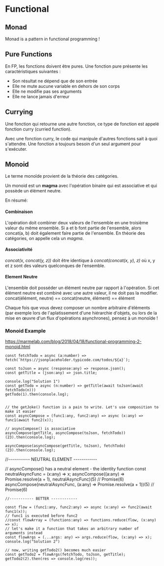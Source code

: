 # Functional

## Monad

Monad is a pattern in functional programming !


## Pure Functions


En FP, les fonctions doivent être pures. Une fonction pure présente les caractéristiques suivantes :
- Son résultat ne dépend que de son entrée
- Elle ne mute aucune variable en dehors de son corps
- Elle ne modifie pas ses arguments
- Elle ne lance jamais d'erreur

## Currying

 Une fonction qui retourne une autre fonction, ce type de fonction est appelé fonction curry (curried function).

 Avec une fonction curry, le code qui manipule d'autres fonctions sait à quoi s'attendre. Une fonction a toujours besoin d'un seul argument pour s'exécuter.

## Monoid

Le terme monoïde provient de la théorie des catégories.

Un monoid est un __magma__ avec l'opération binaire qui est associative et qui possède un élément neutre.

En résumé: 

#### Combinaison

L'opération doit combiner deux valeurs de l'ensemble en une troisième valeur du même ensemble. Si a et b font partie de l'ensemble, alors concat(a, b) doit également faire partie de l'ensemble. En théorie des catégories, on appelle cela un _magma_.

#### Associativité

_concat(x, concat(y, z))_ doit être identique à _concat(concat(x, y), z)_ où x, y et z sont des valeurs quelconques de l'ensemble. 

#### Element Neutre

L'ensemble doit posséder un élément neutre par rapport à l'opération. Si cet élément neutre est combiné avec une autre valeur, il ne doit pas la modifier. concat(élément, neutre) == concat(neutre, élément) == élément



Chaque fois que vous devez composer un nombre arbitraire d'éléments (par exemple lors de l'aplatissement d'une hiérarchie d'objets, ou lors de la mise en œuvre d'un flux d'opérations asynchrones), pensez à un monoïde !

### Monoid Example

https://marmelab.com/blog/2018/04/18/functional-programming-2-monoid.html

    const fetchTodo = async (a:number) => fetch(`https://jsonplaceholder.typicode.com/todos/${a}`);
    
    const toJson = async (response:any) => response.json();
    const getTitle = (json:any) => json.title;
    
    console.log("Solution 1")
    const getTodo = async (n:number) => getTitle(await toJson(await fetchTodo(n)))
    getTodo(1).then(console.log); 


    // the getJoke() function is a pain to write. Let's use composition to make it easier
    const asyncCompose = (func1:any, func2:any) => async (x:any) => func1(await func2(x));

    // asyncCompose() is associative
    asyncCompose(getTitle, asyncCompose(toJson, fetchTodo))(23).then(console.log);
    
    asyncCompose(asyncCompose(getTitle, toJson), fetchTodo)(23).then(console.log);

   //----------- NEUTRAL ELEMENT ------------

   // asyncCompose() has a neutral element - the identity function
   const neutralAsyncFunc = (x:any) => x;
   asyncCompose((a:any) => Promise.resolve(a + 1), neutralAsyncFunc)(5) // Promise(6)
   asyncCompose(neutralAsyncFunc, (a:any) => Promise.resolve(a + 1))(5) // Promise(6)

    
    //----------- BETTER ------------
    
    const flow = (func1:any, func2:any) => async (x:any) => func2(await func1(x));
    // func1 is executed before func2
    //const flowArray = (functions:any) => functions.reduce(flow, (x:any) => x);
    // let's make it a function that takes an arbitrary number of arguments instead
    const flowArgs = (...args: any) => args.reduce(flow, (x:any) => x);
    console.log("Solution 2")
    
    // now, writing getTodo2() becomes much easier
    const getTodo2 = flowArgs(fetchTodo, toJson, getTitle);
    getTodo2(2).then(res => console.log(res));


